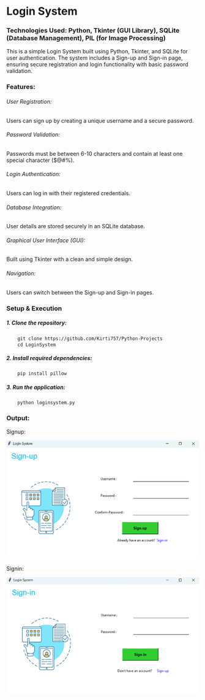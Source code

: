 # Login System

### Technologies Used: Python, Tkinter (GUI Library), SQLite (Database Management), PIL (for Image Processing)
This is a simple Login System built using Python, Tkinter, and SQLite for user authentication. The system includes a Sign-up and Sign-in page, ensuring secure registration and login functionality with basic password validation.

### Features:

###### User Registration:
Users can sign up by creating a unique username and a secure password.
###### Password Validation:
Passwords must be between 6-10 characters and contain at least one special character ($@#%).
###### Login Authentication:
Users can log in with their registered credentials.
###### Database Integration:
User details are stored securely in an SQLite database.
###### Graphical User Interface (GUI):
Built using Tkinter with a clean and simple design.
###### Navigation:
Users can switch between the Sign-up and Sign-in pages.

### Setup & Execution
##### 1. Clone the repository:
        git clone https://github.com/Kirti757/Python-Projects
        cd LoginSystem
##### 2. Install required dependencies:
        pip install pillow
##### 3. Run the application:
        python loginsystem.py

           
### Output:
Signup:

![img alt](https://github.com/Kirti757/Python-Projects/blob/main/Outputimages/newSignup.png)

Signin:

![img alt](https://github.com/Kirti757/Python-Projects/blob/main/Outputimages/newSignin.png)
